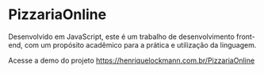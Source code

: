# PizzariaOnline
Desenvolvido em JavaScript, este é um trabalho de desenvolvimento front-end, com um propósito acadêmico para a prática e utilização da linguagem.

Acesse a demo do projeto
https://henriquelockmann.com.br/PizzariaOnline
